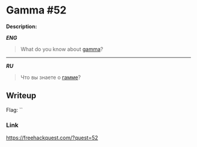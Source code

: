 # Gamma #52
**Description:**

***ENG***
> What do you know about [gamma](/FHQ/files/cryptography/gamma.txt)?

---

***RU***
> Что вы знаете о [гамме](/FHQ/files/cryptography/gamma.txt)?

## Writeup



Flag: ``

### Link

https://freehackquest.com/?quest=52

